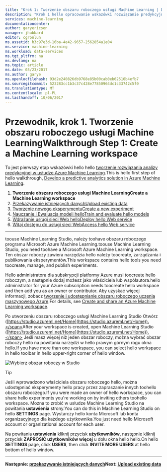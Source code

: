 ```yaml
---
title: "Krok 1: Tworzenie obszaru roboczego usługi Machine Learning | Dokumentacja firmy Microsoft"
description: "Krok 1 hello opracowanie wskazówki rozwiązanie predykcyjne: Dowiedz się, jak tooset się nowy obszar roboczy usługi Azure Machine Learning Studio."
services: machine-learning
documentationcenter: 
author: garyericson
manager: jhubbard
editor: cgronlun
ms.assetid: b3c97e3d-16ba-4e42-9657-2562854a1e04
ms.service: machine-learning
ms.workload: data-services
ms.tgt_pltfrm: na
ms.devlang: na
ms.topic: article
ms.date: 03/23/2017
ms.author: garye
ms.openlocfilehash: 93d2e240826db9768e85b00cab0eb62510b4efb7
ms.sourcegitcommit: 523283cc1b3c37c428e77850964dc1c33742c5f0
ms.translationtype: MT
ms.contentlocale: pl-PL
ms.lasthandoff: 10/06/2017
---
```

# <a name="walkthrough-step-1-create-a-machine-learning-workspace"></a><span data-ttu-id="a68f2-103">Przewodnik, krok 1. Tworzenie obszaru roboczego usługi Machine Learning</span><span class="sxs-lookup"><span data-stu-id="a68f2-103">Walkthrough Step 1: Create a Machine Learning workspace</span></span>
<span data-ttu-id="a68f2-104">To jest pierwszy etap wskazówki hello hello [tworzenie rozwiązania analizy predykcyjnej w usłudze Azure Machine Learning](machine-learning-walkthrough-develop-predictive-solution.md).</span><span class="sxs-lookup"><span data-stu-id="a68f2-104">This is hello first step of hello walkthrough, [Develop a predictive analytics solution in Azure Machine Learning](machine-learning-walkthrough-develop-predictive-solution.md).</span></span>

1. <span data-ttu-id="a68f2-105">**Tworzenie obszaru roboczego usługi Machine Learning**</span><span class="sxs-lookup"><span data-stu-id="a68f2-105">**Create a Machine Learning workspace**</span></span>
2. [<span data-ttu-id="a68f2-106">Przekazywanie istniejących danych</span><span class="sxs-lookup"><span data-stu-id="a68f2-106">Upload existing data</span></span>](machine-learning-walkthrough-2-upload-data.md)
3. [<span data-ttu-id="a68f2-107">Tworzenie nowego eksperymentu</span><span class="sxs-lookup"><span data-stu-id="a68f2-107">Create a new experiment</span></span>](machine-learning-walkthrough-3-create-new-experiment.md)
4. [<span data-ttu-id="a68f2-108">Nauczanie i Ewaluacja modeli hello</span><span class="sxs-lookup"><span data-stu-id="a68f2-108">Train and evaluate hello models</span></span>](machine-learning-walkthrough-4-train-and-evaluate-models.md)
5. [<span data-ttu-id="a68f2-109">Wdrażanie usługi sieci Web hello</span><span class="sxs-lookup"><span data-stu-id="a68f2-109">Deploy hello Web service</span></span>](machine-learning-walkthrough-5-publish-web-service.md)
6. [<span data-ttu-id="a68f2-110">Witaj dostępu do usługi sieci Web</span><span class="sxs-lookup"><span data-stu-id="a68f2-110">Access hello Web service</span></span>](machine-learning-walkthrough-6-access-web-service.md)

- - -
<!-- This needs toobe updated toorefer toohello new way of creating workspaces in hello Ibiza portal -->

<span data-ttu-id="a68f2-111">toouse Machine Learning Studio, należy toohave obszaru roboczego programu Microsoft Azure Machine Learning.</span><span class="sxs-lookup"><span data-stu-id="a68f2-111">toouse Machine Learning Studio, you need toohave a Microsoft Azure Machine Learning workspace.</span></span> <span data-ttu-id="a68f2-112">Ten obszar roboczy zawiera narzędzia hello należy toocreate, zarządzania i publikowania eksperymentów.</span><span class="sxs-lookup"><span data-stu-id="a68f2-112">This workspace contains hello tools you need toocreate, manage, and publish experiments.</span></span>  

<!--
## toocreate a workspace
1. Sign in toohello [Azure classic portal](https://manage.windowsazure.com).
2. In hello  Azure services panel, click **MACHINE LEARNING**.  
   ![Create workspace][1]
3. Click **CREATE AN ML WORKSPACE**.
4. On hello **QUICK CREATE** page, enter your workspace information and then click **CREATE AN ML WORKSPACE**.
-->

<span data-ttu-id="a68f2-113">Hello administratora dla subskrypcji platformy Azure musi toocreate hello roboczym, a następnie dodaj możesz jako właściciela lub współautora.</span><span class="sxs-lookup"><span data-stu-id="a68f2-113">hello administrator for your Azure subscription needs toocreate hello workspace and then add you as an owner or contributor.</span></span> <span data-ttu-id="a68f2-114">Aby uzyskać więcej informacji, zobacz [tworzenie i udostępnianie obszaru roboczego uczenia maszynowego Azure](machine-learning-create-workspace.md).</span><span class="sxs-lookup"><span data-stu-id="a68f2-114">For details, see [Create and share an Azure Machine Learning workspace](machine-learning-create-workspace.md).</span></span>

<span data-ttu-id="a68f2-115">Po utworzeniu obszaru roboczego usługi Machine Learning Studio Otwórz ([https://studio.azureml.net/Home](https://studio.azureml.net/Home)).</span><span class="sxs-lookup"><span data-stu-id="a68f2-115">After your workspace is created, open Machine Learning Studio ([https://studio.azureml.net/Home](https://studio.azureml.net/Home)).</span></span> <span data-ttu-id="a68f2-116">Jeśli masz więcej niż jeden obszar roboczy, można wybrać obszar roboczy hello na powitania narzędzi w hello prawym górnym rogu okna hello.</span><span class="sxs-lookup"><span data-stu-id="a68f2-116">If you have more than one workspace, you can select hello workspace in hello toolbar in hello upper-right corner of hello window.</span></span>

![Wybierz obszar roboczy w Studio][2]

> [!TIP]
> <span data-ttu-id="a68f2-118">Jeśli wprowadzono właściciela obszaru roboczego hello, można udostępniać eksperymenty hello pracy przez zapraszanie innych toohello obszaru roboczego.</span><span class="sxs-lookup"><span data-stu-id="a68f2-118">If you were made an owner of hello workspace, you can share hello experiments you're working on by inviting others toohello workspace.</span></span> <span data-ttu-id="a68f2-119">Można to zrobić w usłudze Machine Learning Studio na powitania **ustawienia** strony.</span><span class="sxs-lookup"><span data-stu-id="a68f2-119">You can do this in Machine Learning Studio on hello **SETTINGS** page.</span></span> <span data-ttu-id="a68f2-120">Wystarczy hello konta Microsoft lub konta organizacyjnego dla każdego użytkownika.</span><span class="sxs-lookup"><span data-stu-id="a68f2-120">You just need hello Microsoft account or organizational account for each user.</span></span>
> 
> <span data-ttu-id="a68f2-121">Na powitania **ustawienia** kliknij przycisk **użytkowników**, następnie kliknij przycisk **ZAPROSIĆ użytkowników więcej** u dołu okna hello hello.</span><span class="sxs-lookup"><span data-stu-id="a68f2-121">On hello **SETTINGS** page, click **USERS**, then click **INVITE MORE USERS** at hello bottom of hello window.</span></span>
> 
> 

- - -
<span data-ttu-id="a68f2-122">**Następnie: [przekazywanie istniejących danych](machine-learning-walkthrough-2-upload-data.md)**</span><span class="sxs-lookup"><span data-stu-id="a68f2-122">**Next: [Upload existing data](machine-learning-walkthrough-2-upload-data.md)**</span></span>

[1]: ./media/machine-learning-walkthrough-1-create-ml-workspace/create1.png
[2]: ./media/machine-learning-walkthrough-1-create-ml-workspace/open-workspace.png
